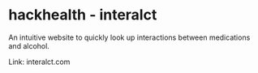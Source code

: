 # hackhealth - interalct 

An intuitive website to quickly look up interactions between medications and alcohol. 

Link: interalct.com 
